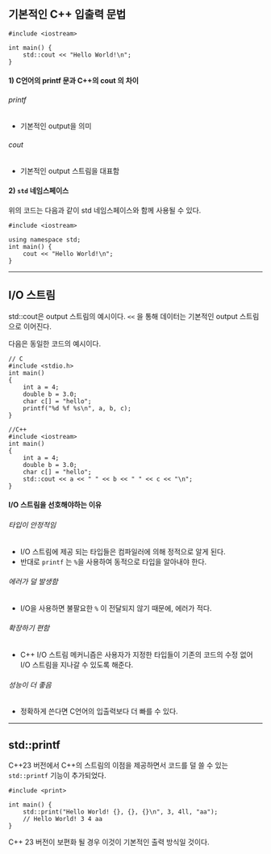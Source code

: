 ## 기본적인 C++ 입출력 문법
```
#include <iostream>

int main() {
	std::cout << "Hello World!\n";
}
```
#### 1) C언어의 printf 문과 C++의 cout 의 차이
###### printf
- 기본적인 output을 의미
###### cout
- 기본적인 output 스트림을 대표함
#### 2) `std` 네임스페이스
위의 코드는 다음과 같이 std 네임스페이스와 함께 사용될 수 있다.
```
#include <iostream>

using namespace std;
int main() {
	cout << "Hello World!\n";
}
```
----
## I/O 스트림

std::cout은 output 스트림의 예시이다. `<<` 을 통해 데이터는 기본적인 output 스트림으로 이어진다.

다음은 동일한 코드의 예시이다.
```
// C
#include <stdio.h>
int main()
{
	int a = 4;
	double b = 3.0;
	char c[] = "hello";
	printf("%d %f %s\n", a, b, c);
}
```

```
//C++
#include <iostream>
int main()
{
	int a = 4;
	double b = 3.0;
	char c[] = "hello";
	std::cout << a << " " << b << " " << c << "\n";
}
```

#### I/O 스트림을 선호해야하는 이유
###### 타입이 안정적임
- I/O 스트림에 제공 되는 타입들은 컴파일러에 의해 정적으로 알게 된다.
- 반대로 `printf` 는 `%`을 사용하여 동적으로 타입을 알아내야 한다.
###### 에러가 덜 발생함
- I/O을 사용하면 불팔요한 `%` 이 전달되지 않기 때문에, 에러가 적다.
###### 확장하기 편함
- C++ I/O 스트림 메커니즘은 사용자가 지정한 타입들이 기존의 코드의 수정 없어 I/O 스트림을 지나갈 수 있도록 해준다.
###### 성능이 더 좋음
- 정확하게 쓴다면 C언어의 입출력보다 더 빠를 수 있다.
----
## std::printf

C++23 버전에서 C++의 스트림의 이점을 제공하면서 코드를 덜 쓸 수 있는 `std::printf` 기능이 추가되었다.
```
#include <print>

int main() {
	std::print("Hello World! {}, {}, {}\n", 3, 4ll, "aa");
	// Hello World! 3 4 aa
}
```
C++ 23 버전이 보편화 될 경우 이것이 기본적인 출력 방식일 것이다.